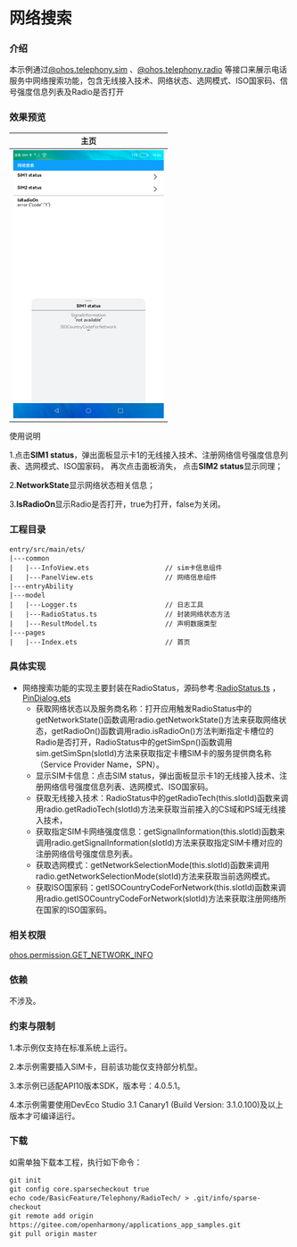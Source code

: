 # 网络搜索

### 介绍

本示例通过[@ohos.telephony.sim](https://gitee.com/openharmony/docs/blob/master/zh-cn/application-dev/reference/apis/js-apis-sim.md) 、[@ohos.telephony.radio](https://gitee.com/openharmony/docs/blob/master/zh-cn/application-dev/reference/apis/js-apis-radio.md) 等接口来展示电话服务中网络搜索功能，包含无线接入技术、网络状态、选网模式、ISO国家码、信号强度信息列表及Radio是否打开

### 效果预览
|主页|
|-----------------------------|
|![](screenshots/device/main.png)|

使用说明

1.点击**SIM1 status**，弹出面板显示卡1的无线接入技术、注册网络信号强度信息列表、选网模式、ISO国家码，
再次点击面板消失， 点击**SIM2 status**显示同理；

2.**NetworkState**显示网络状态相关信息；

3.**IsRadioOn**显示Radio是否打开，true为打开，false为关闭。

### 工程目录

```
entry/src/main/ets/
|---common
|   |---InfoView.ets                   // sim卡信息组件
|   |---PanelView.ets                  // 网络信息组件
|---entryAbility
|---model
|   |---Logger.ts                      // 日志工具
|   |---RadioStatus.ts                 // 封装网络状态方法
|   |---ResultModel.ts                 // 声明数据类型
|---pages
|   |---Index.ets                      // 首页
```
### 具体实现

* 网络搜索功能的实现主要封装在RadioStatus，源码参考:[RadioStatus.ts](https://gitee.com/openharmony/applications_app_samples/blob/master/code/BasicFeature/Telephony/RadioTech/entry/src/main/ets/model/RadioStatus.ts) ，[PinDialog.ets](https://gitee.com/openharmony/applications_app_samples/blob/master/code/SystemFeature/Connectivity/Bluetooth/entry/src/main/ets/Commom/PinDialog.ets)
    * 获取网络状态以及服务商名称：打开应用触发RadioStatus中的getNetworkState()函数调用radio.getNetworkState()方法来获取网络状态，getRadioOn()函数调用radio.isRadioOn()方法判断指定卡槽位的Radio是否打开，RadioStatus中的getSimSpn()函数调用sim.getSimSpn(slotId)方法来获取指定卡槽SIM卡的服务提供商名称（Service Provider Name，SPN）。
    * 显示SIM卡信息：点击SIM status，弹出面板显示卡1的无线接入技术、注册网络信号强度信息列表、选网模式、ISO国家码。
    * 获取无线接入技术：RadioStatus中的getRadioTech(this.slotId)函数来调用radio.getRadioTech(slotId)方法来获取当前接入的CS域和PS域无线接入技术，
    * 获取指定SIM卡网络强度信息：getSignalInformation(this.slotId)函数来调用radio.getSignalInformation(slotId)方法来获取指定SIM卡槽对应的注册网络信号强度信息列表。
    * 获取选网模式：getNetworkSelectionMode(this.slotId)函数来调用radio.getNetworkSelectionMode(slotId)方法来获取当前选网模式。
    * 获取ISO国家码：getISOCountryCodeForNetwork(this.slotId)函数来调用radio.getISOCountryCodeForNetwork(slotId)方法来获取注册网络所在国家的ISO国家码。

### 相关权限

[ohos.permission.GET_NETWORK_INFO](https://gitee.com/openharmony/docs/blob/master/zh-cn/application-dev/security/permission-list.md)

### 依赖

不涉及。

### 约束与限制

1.本示例仅支持在标准系统上运行。

2.本示例需要插入SIM卡，目前该功能仅支持部分机型。

3.本示例已适配API10版本SDK，版本号：4.0.5.1。

4.本示例需要使用DevEco Studio 3.1 Canary1 (Build Version: 3.1.0.100)及以上版本才可编译运行。

### 下载

如需单独下载本工程，执行如下命令：
```
git init
git config core.sparsecheckout true
echo code/BasicFeature/Telephony/RadioTech/ > .git/info/sparse-checkout
git remote add origin https://gitee.com/openharmony/applications_app_samples.git
git pull origin master

```